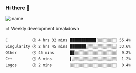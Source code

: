 ### Hi there 👋

<!--
**lv2020/lv2020** is a ✨ _special_ ✨ repository because its `README.md` (this file) appears on your GitHub profile.

Here are some ideas to get you started:

- 🔭 I’m currently working on ...
- 🌱 I’m currently learning ...
- 👯 I’m looking to collaborate on ...
- 🤔 I’m looking for help with ...
- 💬 Ask me about ...
- 📫 How to reach me: ...
- 😄 Pronouns: ...
- ⚡ Fun fact: ...
-->
![:name](https://count.getloli.com/get/@:lv2020)
 <!-- waka-box start -->
📊 Weekly development breakdown
```text
C           🕓 4 hrs 32 mins ███████████▋░░░░░░░░░ 55.4%
Singularity 🕓 2 hrs 45 mins ███████░░░░░░░░░░░░░░ 33.6%
Other       🕓 45 mins       █▉░░░░░░░░░░░░░░░░░░░  9.2%
C++         🕓 6 mins        ▎░░░░░░░░░░░░░░░░░░░░  1.2%
Logos       🕓 2 mins        ░░░░░░░░░░░░░░░░░░░░░  0.4%
```
<!-- Powered by https://github.com/YouEclipse/waka-box-go . -->
<!-- waka-box end -->
